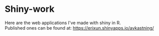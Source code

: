 # Shiny-work
Here are the web applications I've made with shiny in R.  
Published ones can be found at:
https://erixun.shinyapps.io/avkastning/
